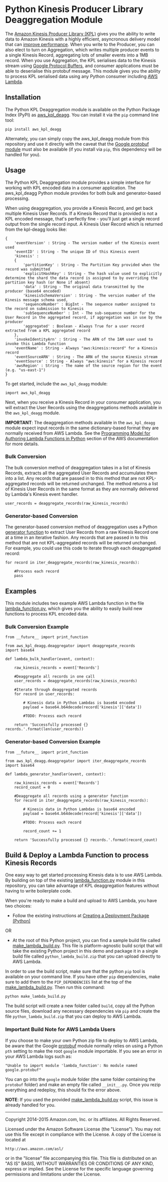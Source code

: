 

# Python Kinesis Producer Library Deaggregation Module

The [Amazon Kinesis Producer Library (KPL)](http://docs.aws.amazon.com/kinesis/latest/dev/developing-producers-with-kpl.html) gives you the ability to write data to Amazon Kinesis with a highly efficient, asyncronous delivery model that can [improve performance](http://docs.aws.amazon.com/kinesis/latest/dev/developing-producers-with-kpl.html#d0e4909). When you write to the Producer, you can also elect to turn on Aggregation, which writes multiple producer events to a single Kinesis Record, aggregating lots of smaller events into a 1MB record. When you use Aggregation, the KPL serialises data to the Kinesis stream using [Google Protocol Buffers](https://developers.google.com/protocol-buffers), and consumer applications must be able to deserialise this protobuf message. This module gives you the ability to process KPL serialised data using any Python consumer including [AWS Lambda](https://aws.amazon.com/lambda).

## Installation

The Python KPL Deaggregation module is available on the Python Package Index (PyPI) as [aws_kpl_deagg](https://pypi.python.org/pypi/aws_kpl_deagg).  You can install it via the `pip` command line tool:

```
pip install aws_kpl_deagg
```

Alternately, you can simply copy the aws_kpl_deagg module from this repository and use it directly with the caveat that the [Google protobuf module](https://pypi.python.org/pypi/protobuf) must also be available (if you install via `pip`, this dependency will be handled for you).

## Usage

The Python KPL Deaggregation module provides a simple interface for working with KPL encoded data in a consumer application. The aws_kpl_deagg Python module provides for both bulk and generator-based processing. 

When using deaggregation, you provide a Kinesis Record, and get back multiple Kinesis User Records. If a Kinesis Record that is provided is not a KPL encoded message, that's perfectly fine - you'll just get a single record output from the single record input. A Kinesis User Record which is returned from the kpl-deagg looks like:

```
{
    'eventVersion' : String - The version number of the Kinesis event used
    'eventID' : String - The unique ID of this Kinesis event
    'kinesis' :
    {
        'partitionKey' : String - The Partition Key provided when the record was submitted
		'explicitHashKey' : String - The hash value used to explicitly determine the shard the data record is assigned to by overriding the partition key hash (or None if absent) 
        'data' : String - The original data transmitted by the producer (base64 encoded)
        'kinesisSchemaVersion' : String - The version number of the Kinesis message schema used,
        'sequenceNumber' : BigInt - The sequence number assigned to the record on submission to Kinesis
		'subSequenceNumber' : Int - The sub-sequence number for the User Record in the aggregated record, if aggregation was in use by the producer
		'aggregated' : Boolean - Always True for a user record extracted from a KPL aggregated record
    },
    'invokeIdentityArn' : String - The ARN of the IAM user used to invoke this Lambda function
    'eventName' : String - Always "aws:kinesis:record" for a Kinesis record
    'eventSourceARN' : String - The ARN of the source Kinesis stream
    'eventSource' : String - Always "aws:kinesis" for a Kinesis record
    'awsRegion' : String - The name of the source region for the event (e.g. "us-east-1")
}
```

To get started, include the `aws_kpl_deagg` module:

`import aws_kpl_deagg`

Next, when you receive a Kinesis Record in your consumer application, you will extract the User Records using the deaggregations methods available in the `aws_kpl_deagg` module.

**IMPORTANT**: The deaggregation methods available in the `aws_kpl_deagg` module expect input records in the same dictionary-based format they are normally received from AWS Lambda. See the [Programming Model for Authoring Lambda Functions in Python](https://docs.aws.amazon.com/lambda/latest/dg/python-programming-model.html) section of the AWS documentation for more details.

### Bulk Conversion

The bulk conversion method of deaggregation takes in a list of Kinesis Records, extracts all the aggregated User Records and accumulates them into a list.  Any records that are passed in to this method that are not KPL-aggregated records will be returned unchanged.  The method returns a list of Kinesis User Records in the same format as they are normally delivered by Lambda's Kinesis event handler.

```
user_records = deaggregate_records(raw_kinesis_records)
```

### Generator-based Conversion

The generator-based conversion method of deaggregation uses a Python [generator function](https://wiki.python.org/moin/Generators) to extract User Records from a raw Kinesis Record one at a time in an iterative fashion.  Any records that are passed in to this method that are not KPL-aggregated records will be returned unchanged.  For example, you could use this code to iterate through each deaggregated record:

```
for record in iter_deaggregate_records(raw_kinesis_records):        
        
	#Process each record
	pass 
```

## Examples

This module includes two example AWS Lambda function in the file [lambda_function.py](src/lambda_function.py), which gives you the ability to easily build new functions to process KPL encoded data.

### Bulk Conversion Example

```
from __future__ import print_function

from aws_kpl_deagg.deaggregator import deaggregate_records
import base64

def lambda_bulk_handler(event, context):
    
    raw_kinesis_records = event['Records']
    
    #Deaggregate all records in one call
    user_records = deaggregate_records(raw_kinesis_records)
    
    #Iterate through deaggregated records
    for record in user_records:        
        
        # Kinesis data in Python Lambdas is base64 encoded
        payload = base64.b64decode(record['kinesis']['data'])
        
        #TODO: Process each record
    
    return 'Successfully processed {} records.'.format(len(user_records))
```

### Generator-based Conversion Example

```
from __future__ import print_function

from aws_kpl_deagg.deaggregator import iter_deaggregate_records
import base64

def lambda_generator_handler(event, context):
    
    raw_kinesis_records = event['Records']
    record_count = 0
    
    #Deaggregate all records using a generator function
    for record in iter_deaggregate_records(raw_kinesis_records):   
             
        # Kinesis data in Python Lambdas is base64 encoded
        payload = base64.b64decode(record['kinesis']['data'])
       
        #TODO: Process each record
       
        record_count += 1
        
    return 'Successfully processed {} records.'.format(record_count)
```

## Build & Deploy a Lambda Function to process Kinesis Records

One easy way to get started processing Kinesis data is to use AWS Lambda.  By building on top of the existing [lambda_function.py](lambda_function.py) module in this repository, you can take advantage of KPL deaggregation features without having to write boilerplate code.

When you're ready to make a build and upload to AWS Lambda, you have two choices:

* Follow the existing instructions at [Creating a Deployment Package (Python)](https://docs.aws.amazon.com/lambda/latest/dg/lambda-python-how-to-create-deployment-package.html)

OR 

* At the root of this Python project, you can find a sample build file called [make_lambda_build.py](make_lambda_build.py).  This file is platform-agnostic build script that will take the existing Python project in this demo and package it in a single build file called `python_lambda_build.zip` that you can upload directly to AWS Lambda.

In order to use the build script, make sure that the python `pip` tool is available on your command line.  If you have other `pip` dependencies, make sure to add them to the `PIP_DEPENDENCIES` list at the top of the [make_lambda_build.py](make_lambda_build.py).  Then run this command:

```
python make_lambda_build.py
```

The build script will create a new folder called `build`, copy all the Python source files, download any necessary dependencies via `pip` and create the file `python_lambda_build.zip` that you can deploy to AWS Lambda.

### Important Build Note for AWS Lambda Users

If you choose to make your own Python zip file to deploy to AWS Lambda, be aware that the Google [protobuf](https://pypi.python.org/pypi/protobuf) module normally relies on using a Python `pth` setting to make the root `google` module importable.  If you see an error in your AWS Lambda logs such as:

```
"Unable to import module 'lambda_function': No module named google.protobuf"
```

You can go into the `google` module folder (the same folder containing the `protobuf` folder) and make an empty file called `__init__.py`.  Once you rezip everything and redeploy, this should fix the error above.

**NOTE**: If you used the provided [make_lambda_build.py](make_lambda_build.py) script, this issue is already handled for you.
 
----

Copyright 2014-2015 Amazon.com, Inc. or its affiliates. All Rights Reserved.

Licensed under the Amazon Software License (the "License"). You may not use this file except in compliance with the License. A copy of the License is located at

	http://aws.amazon.com/asl/

or in the "license" file accompanying this file. This file is distributed on an "AS IS" BASIS, WITHOUT WARRANTIES OR CONDITIONS OF ANY KIND, express or implied. See the License for the specific language governing permissions and limitations under the License.